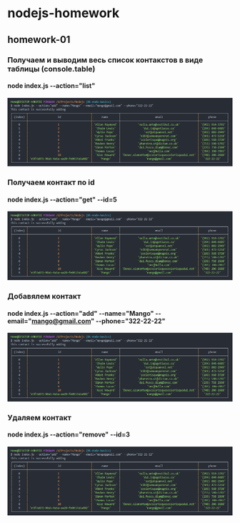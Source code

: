 # nodejs-homework
homework-01
----------------------------
### Получаем и выводим весь список контакстов в виде таблицы (console.table)
#### node index.js --action="list"
![list](screenshots\ADD.png)

### Получаем контакт по id
#### node index.js --action="get" --id=5
![list](screenshots\ADD.png)

### Добавялем контакт
#### node index.js --action="add" --name="Mango" --email="mango@gmail.com" --phone="322-22-22"
![list](screenshots\ADD.png)

### Удаляем контакт
#### node index.js --action="remove" --id=3
![list](screenshots\ADD.png)

